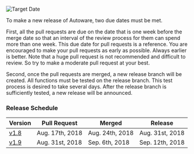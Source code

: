 ![Target Date](https://github.com/CPFL/Autoware/wiki/images_Release-Procedure/target-date.png)

To make a new release of Autoware, two due dates must be met. 

First, all the pull requests are due on the date that is one week before the merge date so that an interval of the review process for them can spend more than one week. This due date for pull requests is a reference. You are encouraged to make your pull requests as early as possible. Always earlier is better. Note that a huge pull request is not recommended and difficult to review. So try to make a moderate pull request at your best.

Second, once the pull requests are merged, a new release branch will be created. All functions must be tested on the release branch. This test process is desired to take several days. After the release branch is sufficiently tested, a new release will be announced.

### Release Schedule
| Version | Pull Request | Merged | Release |
|-----------|------------|------------|------------|
| [v1.8](https://github.com/CPFL/Autoware/milestone/2) | Aug. 17th, 2018 | Aug. 24th, 2018 | Aug. 31st, 2018|
| [v1.9](https://github.com/CPFL/Autoware/milestone/3) | Aug. 31st, 2018 | Sep. 6th, 2018 | Sep. 12th, 2018 |
